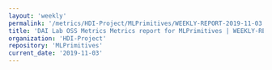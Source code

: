 ```yaml
---
layout: 'weekly'
permalink: '/metrics/HDI-Project/MLPrimitives/WEEKLY-REPORT-2019-11-03'
title: 'DAI Lab OSS Metrics Metrics report for MLPrimitives | WEEKLY-REPORT-2019-11-03'
organization: 'HDI-Project'
repository: 'MLPrimitives'
current_date: '2019-11-03'
---
```


